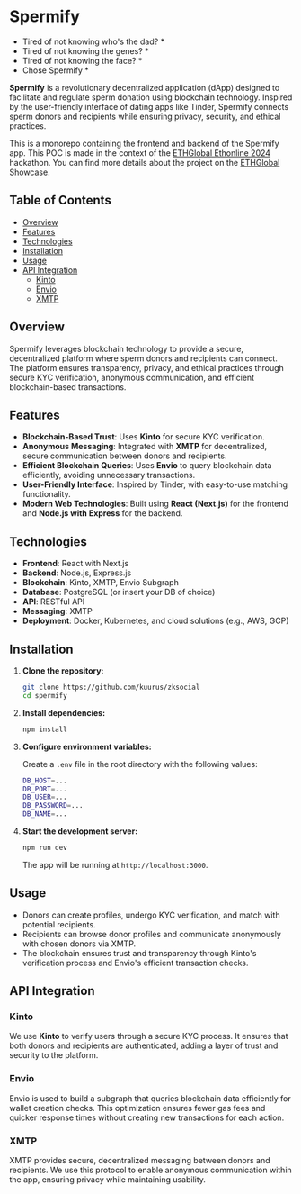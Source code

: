 # Spermify

* Tired of not knowing who's the dad? *  
* Tired of not knowing the genes? *  
* Tired of not knowing the face? *  
* Chose Spermify *  

**Spermify** is a revolutionary decentralized application (dApp) designed to facilitate and regulate sperm donation using blockchain technology. Inspired by the user-friendly interface of dating apps like Tinder, Spermify connects sperm donors and recipients while ensuring privacy, security, and ethical practices.

This is a monorepo containing the frontend and backend of the Spermify app. This POC is made in the context of the [ETHGlobal Ethonline 2024](https://ethglobal.com/events/ethonline2024) hackathon. You can find more details about the project on the [ETHGlobal Showcase](https://ethglobal.com/showcase/spermify-7s9jk).

## Table of Contents

- [Overview](#overview)
- [Features](#features)
- [Technologies](#technologies)
- [Installation](#installation)
- [Usage](#usage)
- [API Integration](#api-integration)
  - [Kinto](#kinto)
  - [Envio](#envio)
  - [XMTP](#xmtp)

## Overview

Spermify leverages blockchain technology to provide a secure, decentralized platform where sperm donors and recipients can connect. The platform ensures transparency, privacy, and ethical practices through secure KYC verification, anonymous communication, and efficient blockchain-based transactions.

## Features

- **Blockchain-Based Trust**: Uses **Kinto** for secure KYC verification.
- **Anonymous Messaging**: Integrated with **XMTP** for decentralized, secure communication between donors and recipients.
- **Efficient Blockchain Queries**: Uses **Envio** to query blockchain data efficiently, avoiding unnecessary transactions.
- **User-Friendly Interface**: Inspired by Tinder, with easy-to-use matching functionality.
- **Modern Web Technologies**: Built using **React (Next.js)** for the frontend and **Node.js with Express** for the backend.

## Technologies

- **Frontend**: React with Next.js
- **Backend**: Node.js, Express.js
- **Blockchain**: Kinto, XMTP, Envio Subgraph
- **Database**: PostgreSQL (or insert your DB of choice)
- **API**: RESTful API
- **Messaging**: XMTP
- **Deployment**: Docker, Kubernetes, and cloud solutions (e.g., AWS, GCP)

## Installation

1. **Clone the repository:**

    ```bash
    git clone https://github.com/kuurus/zksocial
    cd spermify
    ```

2. **Install dependencies:**

    ```bash
    npm install
    ```

3. **Configure environment variables:**

   Create a `.env` file in the root directory with the following values:

    ```bash
    DB_HOST=...
    DB_PORT=...
    DB_USER=...
    DB_PASSWORD=...
    DB_NAME=...
    ```

4. **Start the development server:**

    ```bash
    npm run dev
    ```

    The app will be running at `http://localhost:3000`.

## Usage

- Donors can create profiles, undergo KYC verification, and match with potential recipients.
- Recipients can browse donor profiles and communicate anonymously with chosen donors via XMTP.
- The blockchain ensures trust and transparency through Kinto's verification process and Envio's efficient transaction checks.

## API Integration

### Kinto

We use **Kinto** to verify users through a secure KYC process. It ensures that both donors and recipients are authenticated, adding a layer of trust and security to the platform.

### Envio

Envio is used to build a subgraph that queries blockchain data efficiently for wallet creation checks. This optimization ensures fewer gas fees and quicker response times without creating new transactions for each action.

### XMTP

XMTP provides secure, decentralized messaging between donors and recipients. We use this protocol to enable anonymous communication within the app, ensuring privacy while maintaining usability.
